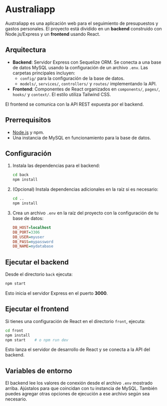 # Australiapp

Australiapp es una aplicación web para el seguimiento de presupuestos y gastos personales. El proyecto está dividido en un **backend** construido con Node.js/Express y un **frontend** usando React.

## Arquitectura
- **Backend**: Servidor Express con Sequelize ORM. Se conecta a una base de datos MySQL usando la configuración de un archivo `.env`. Las carpetas principales incluyen:
    - `config/` para la configuración de la base de datos.
    - `models/`, `services/`, `controllers/` y `routes/` implementando la API.
- **Frontend**: Componentes de React organizados en `components/`, `pages/`, `hooks/` y `context/`. El estilo utiliza Tailwind CSS.

El frontend se comunica con la API REST expuesta por el backend.

## Prerrequisitos
- [Node.js](https://nodejs.org/) y npm.
- Una instancia de MySQL en funcionamiento para la base de datos.

## Configuración
1. Instala las dependencias para el backend:
     ```bash
     cd back
     npm install
     ```
2. (Opcional) Instala dependencias adicionales en la raíz si es necesario:
     ```bash
     cd ..
     npm install
     ```
3. Crea un archivo `.env` en la raíz del proyecto con la configuración de tu base de datos:
     ```ini
     DB_HOST=localhost
     DB_PORT=3306
     DB_USER=myuser
     DB_PASS=mypassword
     DB_NAME=mydatabase
     ```

## Ejecutar el backend
Desde el directorio `back` ejecuta:
```bash
npm start
```
Esto inicia el servidor Express en el puerto **3000**.

## Ejecutar el frontend
Si tienes una configuración de React en el directorio `front`, ejecuta:
```bash
cd front
npm install
npm start    # o npm run dev
```
Esto lanza el servidor de desarrollo de React y se conecta a la API del backend.

## Variables de entorno
El backend lee los valores de conexión desde el archivo `.env` mostrado arriba. Ajústalos para que coincidan con tu instancia de MySQL. También puedes agregar otras opciones de ejecución a ese archivo según sea necesario.